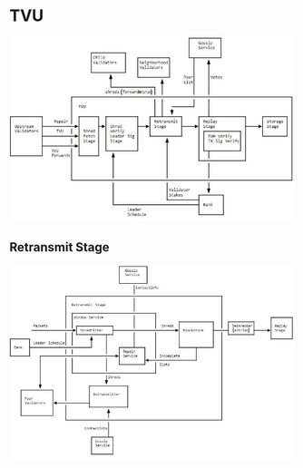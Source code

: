 # TVU

![](https://github.com/nguyenxuanquang01/se06-24.5/blob/master/document/Solana/images/image7.JPG)

## Retransmit Stage

![](https://github.com/nguyenxuanquang01/se06-24.5/blob/master/document/Solana/images/image8.JPG)